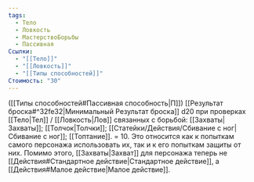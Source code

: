```yaml
---
tags:
  - Тело
  - Ловкость
  - МастерствоБорьбы
  - Пассивная
Ссылки:
  - "[[Тело]]"
  - "[[Ловкость]]"
  - "[[Типы способностей]]"
Стоимость: "30"
---
```

([[Типы способностей#Пассивная способность|П]]) [[Результат броска#^32fe32|Минимальный Результат броска]] d20 при проверках  [[Тело|Тел]] / [[Ловкость|Лов]] связанных с борьбой: [[Захваты|Захваты]]; [[Толчок|Толчки]]; [[Статейки/Действия/Сбивание с ног|Сбивание с ног]]; [[Топтание]]. = 10. Это относится как к попыткам самого персонажа использовать их, так и к его попыткам защиты от них. 
Помимо этого, [[Захваты|Захват]] для персонажа теперь не [[Действия#Стандартное действие|Стандартное действие]], а [[Действия#Малое действие|Малое действие]]. 